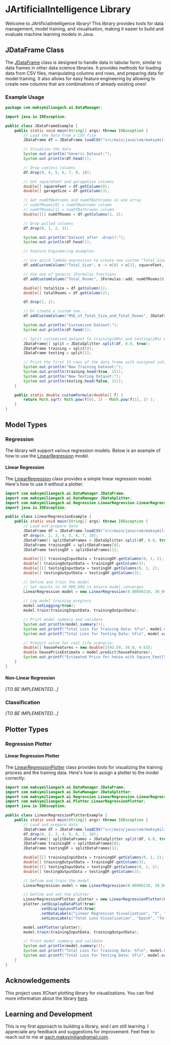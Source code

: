 # JArtificialIntelligence Library
Welcome to JArtificialIntelligence library! This library provides tools for 
data management, model training, and visualisation, making it easier to build and evaluate machine learning models in Java.

## JDataFrame Class
The [JDataFrame](./src/main/java/com/maksymiliangach/ai/DataManager/JDataFrame.java) class is designed to handle data in tabular form, similar to data frames in other data science libraries. 
It provides methods for loading data from CSV files, manipulating columns and rows, and preparing data for model training. 
It also allows for easy feature engineering by allowing to create new columns that are combinations of already existing ones!

### Example Usage

```java
package com.maksymiliangach.ai.DataManager;

import java.io.IOException;

public class JDataFrameExample {
    public static void main(String[] args) throws IOException {
        // Load the data from a CSV file
        JDataFrame df = JDataFrame.loadCSV("src/main/java/com/maksymiliangach/ai/DataManager/real_estate_dataset.csv");

        // Visualize the data
        System.out.println("Generic Dataset:");
        System.out.println(df.head());

        // Drop useless columns
        df.drop(0, 4, 5, 6, 7, 9, 10);

        // Get squareFeet and garageSize columns
        double[] squareFeet = df.getColumn(0);
        double[] garageSize = df.getColumn(3);

        // Get numOfBedrooms and numOfBathrooms in one array
        // numOfRooms[0] = numOfBedrooms column
        // numOfRooms[1] = numOfBathrooms column
        double[][] numOfRooms = df.getColumns(1, 2);

        // Drop pulled columns
        df.drop(0, 1, 2, 3);

        System.out.println("Dataset after .drop():");
        System.out.println(df.head());

        // Feature Engineering examples:

        // Use quick lambda expression to create new custom "Total_Size" column, and assign which column should be used in this formula
        df.addCustomColumn("Total_Size", v -> v[0] + v[1], squareFeet, garageSize );

        // Use one of generic JFormulas functions
        df.addCustomColumn("Total_Rooms", JFormulas::add, numOfRooms[0], numOfRooms[1]);

        double[] totalSize = df.getColumn(1);
        double[] totalRooms = df.getColumn(2);

        df.drop(1, 2);

        // Or create a custom one...
        df.addCustomColumn("MSE_of_Total_Size_and_Total_Rooms", JDataFrameExample::customFormula, totalSize, totalRooms);

        System.out.println("Customized Dataset:");
        System.out.println(df.head());

        // Split customized dataset to training(80%) and testing(20%) with pre-shuffled data
        JDataFrame[] split = JDataSplitter.split(df, 0.8, true);
        JDataFrame training = split[0];
        JDataFrame testing = split[1];

        // Print the first 15 rows of the data frame with assigned column indices
        System.out.println("New Training Dataset:");
        System.out.println(training.head(true, 15));
        System.out.println("New Testing Dataset:");
        System.out.println(testing.head(false, 15));
    }

    public static double customFormula(double[] f) {
        return Math.sqrt( Math.pow(f[0], 2) - Math.pow(f[1], 2) );
    }
}

```

## Model Types
### Regression 
The library will support various regression models. 
Below is an example of how to use the [LinearRegression](./src/main/java/com/maksymiliangach/ai/Regression/LinearRegression/LinearRegression.java) model.
#### Linear Regression
The [LinearRegression](./src/main/java/com/maksymiliangach/ai/Regression/LinearRegression/LinearRegression.java) class provides a simple linear regression model. Here's how to use it without a plotter:
```java
import com.maksymiliangach.ai.DataManager.JDataFrame;
import com.maksymiliangach.ai.DataManager.JDataSplitter;
import com.maksymiliangach.ai.Regression.LinearRegression.LinearRegression;
import java.io.IOException;

public class LinearRegressionExample {
    public static void main(String[] args) throws IOException {
        // Load and prepare data
        JDataFrame df = JDataFrame.loadCSV("src/main/java/com/maksymiliangach/ai/DataManager/real_estate_dataset.csv");
        df.drop(0, 2, 3, 4, 5, 6, 7, 10);
        JDataFrame[] splitDataFrames = JDataSplitter.split(df, 0.8, true);
        JDataFrame trainingDF = splitDataFrames[0];
        JDataFrame testingDF = splitDataFrames[1];

        double[][] trainingInputData = trainingDF.getColumns(0, 1, 2);
        double[] trainingOutputData = trainingDF.getColumn(3);
        double[][] testingInputData = testingDF.getColumns(0, 1, 2);
        double[] testingOutputData = testingDF.getColumn(3);

        // Define and train the model
        // Set epochs to 30_000_000 to ensure model converges
        LinearRegression model = new LinearRegression(0.00000210, 30_000_000);
        
        // Log model training progress
        model.setLogging(true);
        model.train(trainingInputData, trainingOutputData);

        // Print model summary and validate
        System.out.println(model.summary());
        System.out.printf("Total Loss for Training Data: %f\n", model.validate(trainingInputData, trainingOutputData));
        System.out.printf("Total Loss for Testing Data: %f\n", model.validate(testingInputData, testingOutputData));

        // Predict value for real life scenario:
        double[] houseFeatures = new double[]{93.59, 26.0, 4.63};
        double housePriceEstimate = model.predict(houseFeatures);
        System.out.printf("Estimated Price for house with Square_Feet[%.2f], Garage_Size[%.2f] and Location_Score[%.2f] is: %.2f\n", houseFeatures[0], houseFeatures[1], houseFeatures[2], housePriceEstimate);
    }
}
```

#### Non-Linear Regression
*[TO BE IMPLEMENTED...]*

### Classification
*[TO BE IMPLEMENTED...]*

## Plotter Types
### Regression Plotter
#### Linear Regression Plotter
The [LinearRegressionPlotter](./src/main/java/com/maksymiliangach/ai/Plotter/LinearRegressionPlotter.java) class provides tools for visualizing the training process and the training data.
Here's how to assign a plotter to the model correctly:

```java
import com.maksymiliangach.ai.DataManager.JDataFrame;
import com.maksymiliangach.ai.DataManager.JDataSplitter;
import com.maksymiliangach.ai.Regression.LinearRegression.LinearRegression;
import com.maksymiliangach.ai.Plotter.LinearRegressionPlotter;
import java.io.IOException;

public class LinearRegressionPlotterExample {
    public static void main(String[] args) throws IOException {
        // Load and prepare data
        JDataFrame df = JDataFrame.loadCSV("src/main/java/com/maksymiliangach/ai/DataManager/real_estate_dataset.csv");
        df.drop(0, 2, 3, 4, 5, 6, 7, 10);
        JDataFrame[] splitDataFrames = JDataSplitter.split(df, 0.8, true);
        JDataFrame trainingDF = splitDataFrames[0];
        JDataFrame testingDF = splitDataFrames[1];

        double[][] trainingInputData = trainingDF.getColumns(0, 1, 2);
        double[] trainingOutputData = trainingDF.getColumn(3);
        double[][] testingInputData = testingDF.getColumns(0, 1, 2);
        double[] testingOutputData = testingDF.getColumn(3);

        // Define and train the model
        LinearRegression model = new LinearRegression(0.00000210, 30_000_000);

        // Define and set the plotter
        LinearRegressionPlotter plotter = new LinearRegressionPlotter(model);
        plotter.setDisplayDataPlot(true)
               .setDisplayLossPlot(true)
               .setDataLabels("Linear Regression Visualization", "X", "Price")
               .setLossLabels("Total Loss Visualisation", "Epoch", "Total Loss Value");

        model.setPlotter(plotter);
        model.train(trainingInputData, trainingOutputData);

        // Print model summary and validate
        System.out.println(model.summary());
        System.out.printf("Total Loss for Training Data: %f\n", model.validate(trainingInputData, trainingOutputData));
        System.out.printf("Total Loss for Testing Data: %f\n", model.validate(testingInputData, testingOutputData));
    }
}

```

## Acknowledgements
This project uses XChart plotting library for visualizations. You can find more information about the library [here](https://github.com/knowm/XChart).

## Learning and Development
This is my first approach to building a library, and I am still learning. I appreciate any feedback and suggestions for improvement.
Feel free to reach out to me at [gach.maksymilian@gmail.com](mailto:gach.maksymilian@gmail.com). 